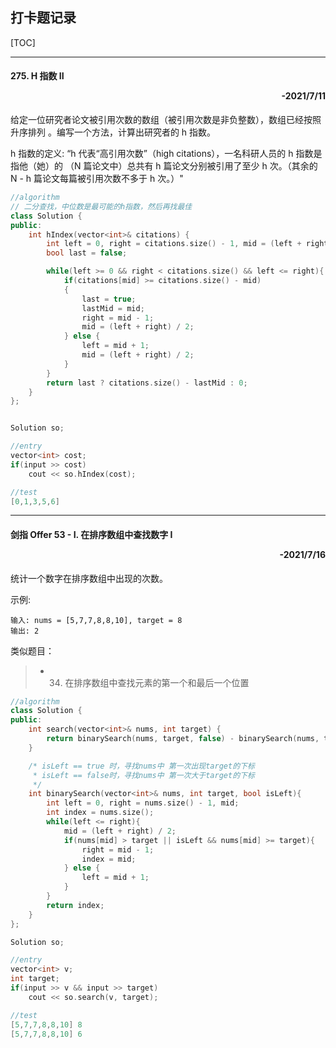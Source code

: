 
## 打卡题记录

[TOC]

---

#### 275. H 指数 II <p align="right">-2021/7/11</p>

给定一位研究者论文被引用次数的数组（被引用次数是非负整数），数组已经按照 升序排列 。编写一个方法，计算出研究者的 h 指数。

h 指数的定义: “h 代表“高引用次数”（high citations），一名科研人员的 h 指数是指他（她）的 （N 篇论文中）总共有 h 篇论文分别被引用了至少 h 次。（其余的 N - h 篇论文每篇被引用次数不多于 h 次。）"


```cpp {cmd="cppal" id="m1"}
//algorithm
// 二分查找，中位数是最可能的h指数，然后再找最佳
class Solution {
public:
    int hIndex(vector<int>& citations) {
        int left = 0, right = citations.size() - 1, mid = (left + right) / 2, lastMid = 0;
        bool last = false;

        while(left >= 0 && right < citations.size() && left <= right){
            if(citations[mid] >= citations.size() - mid)
            {
                last = true;
                lastMid = mid;
                right = mid - 1;
                mid = (left + right) / 2;
            } else {
                left = mid + 1;
                mid = (left + right) / 2;
            }
        }
        return last ? citations.size() - lastMid : 0;
    }
};


Solution so;
```

```cpp {cmd="cppal" continue="m1" hide}
//entry
vector<int> cost;
if(input >> cost)
    cout << so.hIndex(cost);
```

```cpp {cmd="cppal" continue}
//test
[0,1,3,5,6]
```

---

#### 剑指 Offer 53 - I. 在排序数组中查找数字 I <p align="right">-2021/7/16</p>
统计一个数字在排序数组中出现的次数。

示例:

```
输入: nums = [5,7,7,8,8,10], target = 8
输出: 2
```

类似题目：
> * 34. 在排序数组中查找元素的第一个和最后一个位置

```cpp {cmd="cppal"}
//algorithm
class Solution {
public:
    int search(vector<int>& nums, int target) {
        return binarySearch(nums, target, false) - binarySearch(nums, target, true);
    }

    /* isLeft == true 时，寻找nums中 第一次出现target的下标
     * isLeft == false时，寻找nums中 第一次大于target的下标
     */
    int binarySearch(vector<int>& nums, int target, bool isLeft){
        int left = 0, right = nums.size() - 1, mid;
        int index = nums.size();
        while(left <= right){
            mid = (left + right) / 2;
            if(nums[mid] > target || isLeft && nums[mid] >= target){
                right = mid - 1;
                index = mid;
            } else {
                left = mid + 1;
            }
        }
        return index;
    }
};

Solution so;
```

```cpp {cmd="cppal" id="print" continue hide}
//entry
vector<int> v;
int target;
if(input >> v && input >> target)
    cout << so.search(v, target);

```

```cpp {cmd="cppal" continue="print"}
//test
[5,7,7,8,8,10] 8
[5,7,7,8,8,10] 6
```

